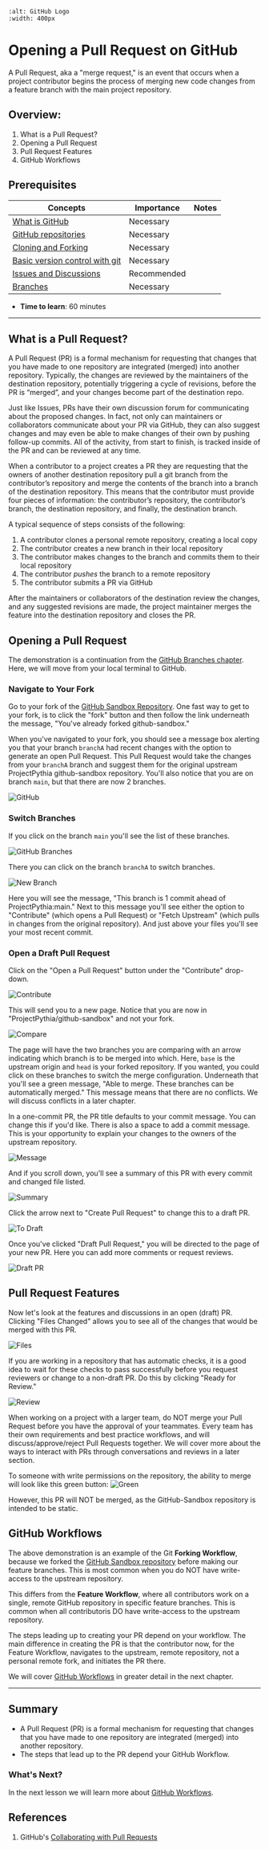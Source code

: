 ```{image} ../../images/GitHub-logo.png
:alt: GitHub Logo
:width: 400px
```

# Opening a Pull Request on GitHub

A Pull Request, aka a "merge request," is an event that occurs when a project contributor begins the process of merging new code changes from a feature branch with the main project repository.

## Overview:

1. What is a Pull Request?
1. Opening a Pull Request
1. Pull Request Features
1. GitHub Workflows

## Prerequisites

| Concepts                                      | Importance  | Notes |
| --------------------------------------------- | ----------- | ----- |
| [What is GitHub](what-is-github)              | Necessary   |       |
| [GitHub repositories](github-repos)           | Necessary   |       |
| [Cloning and Forking](github-cloning-forking) | Necessary   |       |
| [Basic version control with git](basic-git)   | Necessary   |       |
| [Issues and Discussions](github-issues)       | Recommended |       |
| [Branches](github-issues)                     | Necessary   |       |

- **Time to learn**: 60 minutes

---

## What is a Pull Request?

A Pull Request (PR) is a formal mechanism for requesting that changes
that you have made to one repository are integrated (merged) into
another repository. Typically, the changes are reviewed by the
maintainers of the destination repository, potentially triggering
a cycle of revisions, before the PR is “merged”, and your changes
become part of the destination repo.

Just like Issues, PRs have
their own discussion forum for communicating about the proposed
changes. In fact, not only can maintainers or collaborators communicate
about your PR via GitHub, they can also suggest changes and may
even be able to make changes of their own by pushing follow-up
commits. All of the activity, from start to finish, is tracked
inside of the PR and can be reviewed at any time.

When a contributor to a project creates a PR they are requesting
that the owners of another destination repository pull a git
branch from the contributor’s repository and merge the contents of
the branch into a branch of the destination repository. This means
that the contributor must provide four pieces of information: the
contributor’s repository, the contributor’s branch, the destination
repository, and finally, the destination branch.

A typical sequence of steps consists of the following:

1. A contributor clones a personal remote repository, creating a local copy
1. The contributor creates a new branch in their local repository
1. The contributor makes changes to the branch and commits them to
   their local repository
1. The contributor _pushes_ the branch to a remote repository
1. The contributor submits a PR via GitHub

After the maintainers or collaborators of the destination review
the changes, and any suggested revisions are made, the project
maintainer merges the feature into the destination repository and
closes the PR.

## Opening a Pull Request

The demonstration is a continuation from the [GitHub Branches chapter](github-branches). Here, we will move from your local terminal to GitHub.

### Navigate to Your Fork

Go to your fork of the [GitHub Sandbox Repository](https://github.com/ProjectPythia/github-sandbox). One fast way to get to your fork, is to click the "fork" button and then follow the link underneath the message, "You've already forked github-sandbox."

When you've navigated to your fork, you should see a message box alerting you that your branch `branchA` had recent changes with the option to generate an open Pull Request. This Pull Request would take the changes from your `branchA` branch and suggest them for the original upstream ProjectPythia github-sandbox repository. You'll also notice that you are on branch `main`, but that there are now 2 branches.

![GitHub](../../images/8-github.png)

### Switch Branches

If you click on the branch `main` you'll see the list of these branches.

![GitHub Branches](../../images/9-github-seebranches.png)

There you can click on the branch `branchA` to switch branches.

![New Branch](../../images/10-github-newbranch.png)

Here you will see the message, "This branch is 1 commit ahead of ProjectPythia:main." Next to this message you'll see either the option to "Contribute" (which opens a Pull Request) or "Fetch Upstream" (which pulls in changes from the original repository). And just above your files you'll see your most recent commit.

### Open a Draft Pull Request

Click on the "Open a Pull Request" button under the "Contribute" drop-down.

![Contribute](../../images/11-newbranch-contribute.png)

This will send you to a new page. Notice that you are now in "ProjectPythia/github-sandbox" and not your fork.

![Compare](../../images/12-compare.png)

The page will have the two branches you are comparing with an arrow indicating which branch is to be merged into which. Here, `base` is the upstream origin and `head` is your forked repository. If you wanted, you could click on these branches to switch the merge configuration. Underneath that you'll see a green message, "Able to merge. These branches can be automatically merged." This message means that there are no conflicts. We will discuss conflicts in a later chapter.

In a one-commit PR, the PR title defaults to your commit message. You can change this if you'd like. There is also a space to add a commit message. This is your opportunity to explain your changes to the owners of the upstream repository.

![Message](../../images/13-message.png)

And if you scroll down, you'll see a summary of this PR with every commit and changed file listed.

![Summary](../../images/14-prsummary.png)

Click the arrow next to "Create Pull Request" to change this to a draft PR.

![To Draft](../../images/15-todraft.png)

Once you've clicked "Draft Pull Request," you will be directed to the page of your new PR. Here you can add more comments or request reviews.

![Draft PR](../../images/16-draft.png)

## Pull Request Features

Now let's look at the features and discussions in an open (draft) PR.
Clicking "Files Changed" allows you to see all of the changes that would be merged with this PR.

![Files](../../images/17-fileschanged.png)

If you are working in a repository that has automatic checks, it is a good idea to wait for these checks to pass successfully before you request reviewers or change to a non-draft PR. Do this by clicking "Ready for Review."

![Review](../../images/18-review.png)

When working on a project with a larger team, do NOT merge your Pull Request before you have the approval of your teammates. Every team has their own requirements and best practice workflows, and will discuss/approve/reject Pull Requests together. We will cover more about the ways to interact with PRs through conversations and reviews in a later section.

To someone with write permissions on the repository, the ability to merge will look like this green button:
![Green](../../images/20-green.png)

However, this PR will NOT be merged, as the GitHub-Sandbox repository is intended to be static.

## GitHub Workflows

The above demonstration is an example of the Git **Forking Workflow**, because we forked the [GitHub Sandbox repository](https://github.com/ProjectPythia/github-sandbox) before making our feature branches. This is most common when you do NOT have write-access to the upstream repository.

This differs from the **Feature Workflow**, where all contributors work on a single, remote GitHub repository in specific feature branches. This is common when all contributoris DO have write-access to the upstream repository.

The steps leading up to creating your PR depend on your workflow. The main difference in creating the PR is that
the contributor now, for the Feature Workflow, navigates to the upstream, remote
repository, not a personal remote fork, and initiates the PR there.

We will cover [GitHub Workflows](github-workflows) in greater detail in the next chapter.

---

## Summary

- A Pull Request (PR) is a formal mechanism for requesting that changes
  that you have made to one repository are integrated (merged) into
  another repository.
- The steps that lead up to
  the PR depend your GitHub Workflow.

### What's Next?

In the next lesson we will learn more about [GitHub Workflows](github-workflows).

## References

1. GitHub's [Collaborating with Pull Requests](https://docs.github.com/en/pull-requests/collaborating-with-pull-requests)
